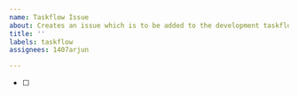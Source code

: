 ```yaml
---
name: Taskflow Issue
about: Creates an issue which is to be added to the development taskflow.
title: ''
labels: taskflow
assignees: 1407arjun

---
```


- [ ]
